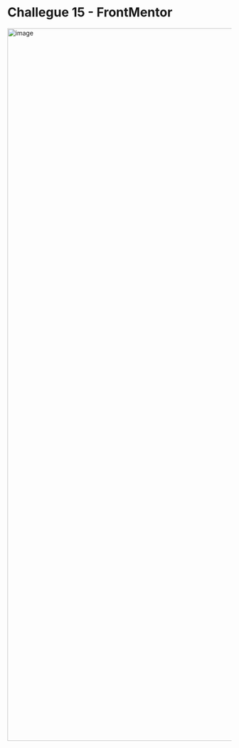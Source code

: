 # Challegue 15 - FrontMentor

<img width="1602" alt="image" src="https://github.com/user-attachments/assets/f5a7686c-09f8-4f49-9aeb-2d57b74d56b2">
